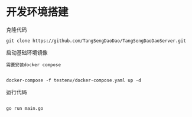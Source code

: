 # 开发环境搭建

克隆代码

```shell
git clone https://github.com/TangSengDaoDao/TangSengDaoDaoServer.git
```

启动基础环境镜像

`需要安装docker compose`

```shell    

docker-compose -f testenv/docker-compose.yaml up -d

```

运行代码

```shell

go run main.go

```